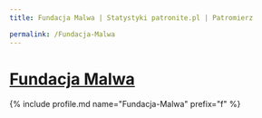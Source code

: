 ```yaml
---
title: Fundacja Malwa | Statystyki patronite.pl | Patromierz

permalink: /Fundacja-Malwa
---
```


# [Fundacja Malwa](https://patronite.pl/Fundacja-Malwa)

{% include profile.md name="Fundacja-Malwa" prefix="f" %}
